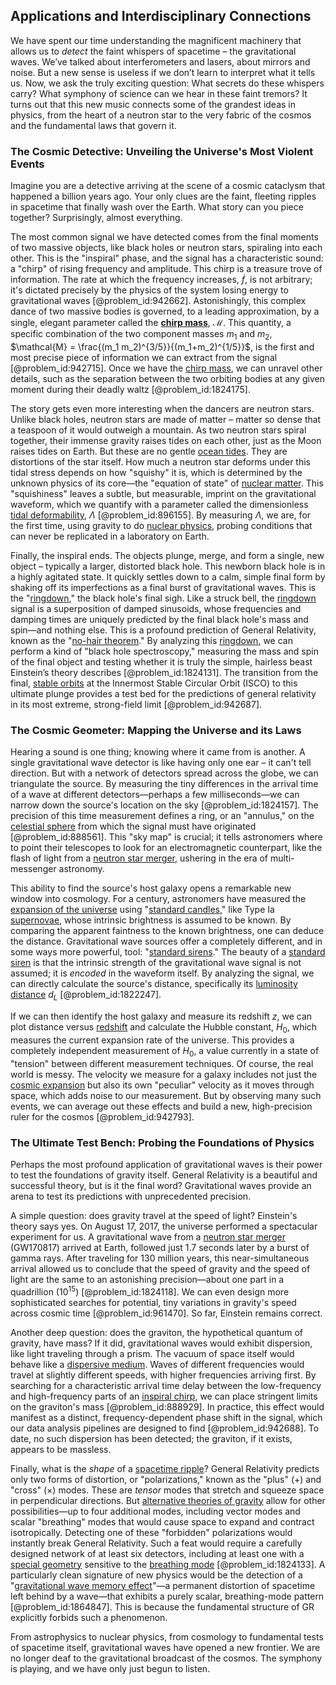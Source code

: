 ## Applications and Interdisciplinary Connections

We have spent our time understanding the magnificent machinery that allows us to *detect* the faint whispers of spacetime – the gravitational waves. We’ve talked about interferometers and lasers, about mirrors and noise. But a new sense is useless if we don’t learn to interpret what it tells us. Now, we ask the truly exciting question: What secrets do these whispers carry? What symphony of science can we hear in these faint tremors? It turns out that this new music connects some of the grandest ideas in physics, from the heart of a neutron star to the very fabric of the cosmos and the fundamental laws that govern it.

### The Cosmic Detective: Unveiling the Universe's Most Violent Events

Imagine you are a detective arriving at the scene of a cosmic cataclysm that happened a billion years ago. Your only clues are the faint, fleeting ripples in spacetime that finally wash over the Earth. What story can you piece together? Surprisingly, almost everything.

The most common signal we have detected comes from the final moments of two massive objects, like black holes or neutron stars, spiraling into each other. This is the "inspiral" phase, and the signal has a characteristic sound: a "chirp" of rising frequency and amplitude. This chirp is a treasure trove of information. The rate at which the frequency increases, $\dot{f}$, is not arbitrary; it's dictated precisely by the physics of the system losing energy to gravitational waves [@problem_id:942662]. Astonishingly, this complex dance of two massive bodies is governed, to a leading approximation, by a single, elegant parameter called the **[chirp mass](@article_id:141431)**, $\mathcal{M}$. This quantity, a specific combination of the two component masses $m_1$ and $m_2$, $\mathcal{M} = \frac{(m_1 m_2)^{3/5}}{(m_1+m_2)^{1/5}}$, is the first and most precise piece of information we can extract from the signal [@problem_id:942715]. Once we have the [chirp mass](@article_id:141431), we can unravel other details, such as the separation between the two orbiting bodies at any given moment during their deadly waltz [@problem_id:1824175].

The story gets even more interesting when the dancers are neutron stars. Unlike black holes, neutron stars are made of matter – matter so dense that a teaspoon of it would outweigh a mountain. As two neutron stars spiral together, their immense gravity raises tides on each other, just as the Moon raises tides on Earth. But these are no gentle [ocean tides](@article_id:193822). They are distortions of the star itself. How much a neutron star deforms under this tidal stress depends on how "squishy" it is, which is determined by the unknown physics of its core—the "equation of state" of [nuclear matter](@article_id:157817). This "squishiness" leaves a subtle, but measurable, imprint on the gravitational waveform, which we quantify with a parameter called the dimensionless [tidal deformability](@article_id:159401), $\Lambda$ [@problem_id:896155]. By measuring $\Lambda$, we are, for the first time, using gravity to do [nuclear physics](@article_id:136167), probing conditions that can never be replicated in a laboratory on Earth.

Finally, the inspiral ends. The objects plunge, merge, and form a single, new object – typically a larger, distorted black hole. This newborn black hole is in a highly agitated state. It quickly settles down to a calm, simple final form by shaking off its imperfections as a final burst of gravitational waves. This is the "[ringdown](@article_id:261011)," the black hole's final sigh. Like a struck bell, the [ringdown](@article_id:261011) signal is a superposition of damped sinusoids, whose frequencies and damping times are uniquely predicted by the final black hole's mass and spin—and nothing else. This is a profound prediction of General Relativity, known as the "[no-hair theorem](@article_id:201244)." By analyzing this [ringdown](@article_id:261011), we can perform a kind of "black hole spectroscopy," measuring the mass and spin of the final object and testing whether it is truly the simple, hairless beast Einstein’s theory describes [@problem_id:1824131]. The transition from the final, [stable orbits](@article_id:176585) at the Innermost Stable Circular Orbit (ISCO) to this ultimate plunge provides a test bed for the predictions of general relativity in its most extreme, strong-field limit [@problem_id:942687].

### The Cosmic Geometer: Mapping the Universe and its Laws

Hearing a sound is one thing; knowing where it came from is another. A single gravitational wave detector is like having only one ear – it can't tell direction. But with a network of detectors spread across the globe, we can triangulate the source. By measuring the tiny differences in the arrival time of a wave at different detectors—perhaps a few milliseconds—we can narrow down the source's location on the sky [@problem_id:1824157]. The precision of this time measurement defines a ring, or an "annulus," on the [celestial sphere](@article_id:157774) from which the signal must have originated [@problem_id:888561]. This "sky map" is crucial; it tells astronomers where to point their telescopes to look for an electromagnetic counterpart, like the flash of light from a [neutron star merger](@article_id:159923), ushering in the era of multi-messenger astronomy.

This ability to find the source's host galaxy opens a remarkable new window into cosmology. For a century, astronomers have measured the [expansion of the universe](@article_id:159987) using "[standard candles](@article_id:157615)," like Type Ia [supernovae](@article_id:161279), whose intrinsic brightness is assumed to be known. By comparing the apparent faintness to the known brightness, one can deduce the distance. Gravitational wave sources offer a completely different, and in some ways more powerful, tool: "[standard sirens](@article_id:157313)." The beauty of a [standard siren](@article_id:143677) is that the intrinsic strength of the gravitational wave signal is not assumed; it is *encoded* in the waveform itself. By analyzing the signal, we can directly calculate the source's distance, specifically its [luminosity distance](@article_id:158938) $d_L$ [@problem_id:1822247].

If we can then identify the host galaxy and measure its redshift $z$, we can plot distance versus [redshift](@article_id:159451) and calculate the Hubble constant, $H_0$, which measures the current expansion rate of the universe. This provides a completely independent measurement of $H_0$, a value currently in a state of "tension" between different measurement techniques. Of course, the real world is messy. The velocity we measure for a galaxy includes not just the [cosmic expansion](@article_id:160508) but also its own "peculiar" velocity as it moves through space, which adds noise to our measurement. But by observing many such events, we can average out these effects and build a new, high-precision ruler for the cosmos [@problem_id:942793].

### The Ultimate Test Bench: Probing the Foundations of Physics

Perhaps the most profound application of gravitational waves is their power to test the foundations of gravity itself. General Relativity is a beautiful and successful theory, but is it the final word? Gravitational waves provide an arena to test its predictions with unprecedented precision.

A simple question: does gravity travel at the speed of light? Einstein's theory says yes. On August 17, 2017, the universe performed a spectacular experiment for us. A gravitational wave from a [neutron star merger](@article_id:159923) (GW170817) arrived at Earth, followed just $1.7$ seconds later by a burst of gamma rays. After traveling for 130 million years, this near-simultaneous arrival allowed us to conclude that the speed of gravity and the speed of light are the same to an astonishing precision—about one part in a quadrillion ($10^{15}$) [@problem_id:1824118]. We can even design more sophisticated searches for potential, tiny variations in gravity's speed across cosmic time [@problem_id:961470]. So far, Einstein remains correct.

Another deep question: does the graviton, the hypothetical quantum of gravity, have mass? If it did, gravitational waves would exhibit dispersion, like light traveling through a prism. The vacuum of space itself would behave like a [dispersive medium](@article_id:180277). Waves of different frequencies would travel at slightly different speeds, with higher frequencies arriving first. By searching for a characteristic arrival time delay between the low-frequency and high-frequency parts of an [inspiral chirp](@article_id:267317), we can place stringent limits on the graviton's mass [@problem_id:888929]. In practice, this effect would manifest as a distinct, frequency-dependent phase shift in the signal, which our data analysis pipelines are designed to find [@problem_id:942688]. To date, no such dispersion has been detected; the graviton, if it exists, appears to be massless.

Finally, what is the *shape* of a [spacetime ripple](@article_id:195038)? General Relativity predicts only two forms of distortion, or "polarizations," known as the "plus" ($+$) and "cross" ($\times$) modes. These are *tensor* modes that stretch and squeeze space in perpendicular directions. But [alternative theories of gravity](@article_id:158174) allow for other possibilities—up to four additional modes, including vector modes and scalar "breathing" modes that would cause space to expand and contract isotropically. Detecting one of these "forbidden" polarizations would instantly break General Relativity. Such a feat would require a carefully designed network of at least six detectors, including at least one with a [special geometry](@article_id:194070) sensitive to the [breathing mode](@article_id:157767) [@problem_id:1824133]. A particularly clean signature of new physics would be the detection of a "[gravitational wave memory effect](@article_id:160770)"—a permanent distortion of spacetime left behind by a wave—that exhibits a purely scalar, breathing-mode pattern [@problem_id:1864847]. This is because the fundamental structure of GR explicitly forbids such a phenomenon.

From astrophysics to nuclear physics, from cosmology to fundamental tests of spacetime itself, gravitational waves have opened a new frontier. We are no longer deaf to the gravitational broadcast of the cosmos. The symphony is playing, and we have only just begun to listen.